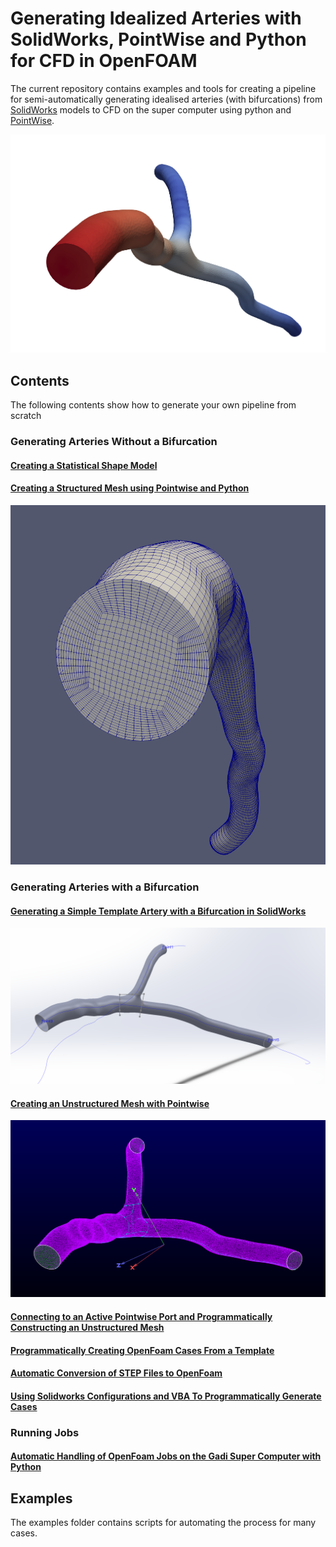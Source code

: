 # Generating Idealized Arteries with SolidWorks, PointWise and Python for CFD in OpenFOAM

The current repository contains examples and tools for creating a pipeline
for semi-automatically generating idealised arteries (with bifurcations) from [SolidWorks](https://www.solidworks.com/) models to CFD on
the super computer using python and [PointWise](https://www.pointwise.com/).

![](./docs/bifurcation/images/open_foam_case.PNG)

## Contents

The following contents show how to generate your own pipeline from scratch

### Generating Arteries Without a Bifurcation

#### [Creating a Statistical Shape Model](./docs/no_bifurcation/00_creating_a_statistical_shape_model.ipynb)

#### [Creating a Structured Mesh using Pointwise and Python](./docs/bifurcation/../no_bifurcation/01_creating_structured_meshes_in_pointwise.ipynb)

![](./docs/no_bifurcation/images/final_mesh.PNG)

### Generating Arteries with a Bifurcation

#### [Generating a Simple Template Artery with a Bifurcation in SolidWorks](./docs/bifurcation/00_generating_a_ideal_artery_in_solidworks.md)

![](./docs/bifurcation/images/solidworks_template_artery.PNG)

#### [Creating an Unstructured Mesh with Pointwise](./docs/bifurcation/01_generating_an_unsctructured_mesh_for_CFD_in_solidworks.md)

![](./docs/bifurcation/images/unstructured_grid_generation/inlet_outlet_patched.PNG)

#### [Connecting to an Active Pointwise Port and Programmatically Constructing an Unstructured Mesh](./docs/bifurcation/02_convert_step_to_openfoam_with_pointwise_python_api.ipynb)

#### [Programmatically Creating OpenFoam Cases From a Template](./docs/bifurcation/03_programatically_creating_openfoam_cases_from_a_template.ipynb)

#### [Automatic Conversion of STEP Files to OpenFoam](./docs/bifurcation/04_automatically_convert_step_files_to_openfoam_with_an_observer.ipynb)

#### [Using Solidworks Configurations and VBA To Programmatically Generate Cases](./docs/bifurcation/05_using_solidworks_configurations_and_vba_to_programatically_generate_examples.md)

### Running Jobs

#### [Automatic Handling of OpenFoam Jobs on the Gadi Super Computer with Python](./docs/automatic_handling_of_super_computer_jobs_with_python.ipynb)

## Examples

The examples folder contains scripts for automating the process for many cases.
